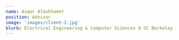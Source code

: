 ```yaml
---
name: Asqar Almukhamet
position: Advisor 
image: 'images/client-2.jpg'
blurb: Electrical Engineering & Computer Sciences @ UC Berkeley 
---
```


